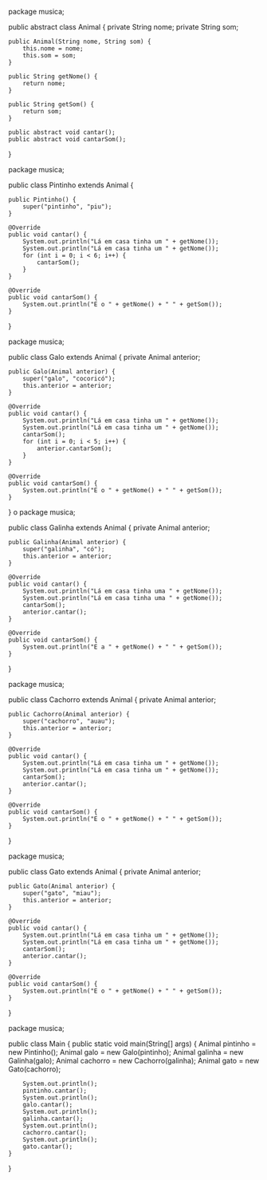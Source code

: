 package musica;

public abstract class Animal {
    private String nome;
    private String som;

    public Animal(String nome, String som) {
        this.nome = nome;
        this.som = som;
    }

    public String getNome() {
        return nome;
    }

    public String getSom() {
        return som;
    }

    public abstract void cantar();
    public abstract void cantarSom();
}

package musica;

public class Pintinho extends Animal {

    public Pintinho() {
        super("pintinho", "piu");
    }

    @Override
    public void cantar() {
        System.out.println("Lá em casa tinha um " + getNome());
        System.out.println("Lá em casa tinha um " + getNome());
        for (int i = 0; i < 6; i++) {
            cantarSom();
        }
    }

    @Override
    public void cantarSom() {
        System.out.println("E o " + getNome() + " " + getSom());
    }
}

package musica;

public class Galo extends Animal {
    private Animal anterior;

    public Galo(Animal anterior) {
        super("galo", "cocoricó");
        this.anterior = anterior;
    }

    @Override
    public void cantar() {
        System.out.println("Lá em casa tinha um " + getNome());
        System.out.println("Lá em casa tinha um " + getNome());
        cantarSom();
        for (int i = 0; i < 5; i++) {
            anterior.cantarSom();
        }
    }

    @Override
    public void cantarSom() {
        System.out.println("E o " + getNome() + " " + getSom());
    }
}
o
package musica;

public class Galinha extends Animal {
    private Animal anterior;

    public Galinha(Animal anterior) {
        super("galinha", "có");
        this.anterior = anterior;
    }

    @Override
    public void cantar() {
        System.out.println("Lá em casa tinha uma " + getNome());
        System.out.println("Lá em casa tinha uma " + getNome());
        cantarSom();
        anterior.cantar();
    }

    @Override
    public void cantarSom() {
        System.out.println("E a " + getNome() + " " + getSom());
    }
}

package musica;

public class Cachorro extends Animal {
    private Animal anterior;

    public Cachorro(Animal anterior) {
        super("cachorro", "auau");
        this.anterior = anterior;
    }

    @Override
    public void cantar() {
        System.out.println("Lá em casa tinha um " + getNome());
        System.out.println("Lá em casa tinha um " + getNome());
        cantarSom();
        anterior.cantar();
    }

    @Override
    public void cantarSom() {
        System.out.println("E o " + getNome() + " " + getSom());
    }
}

package musica;

public class Gato extends Animal {
    private Animal anterior;

    public Gato(Animal anterior) {
        super("gato", "miau");
        this.anterior = anterior;
    }

    @Override
    public void cantar() {
        System.out.println("Lá em casa tinha um " + getNome());
        System.out.println("Lá em casa tinha um " + getNome());
        cantarSom();
        anterior.cantar();
    }

    @Override
    public void cantarSom() {
        System.out.println("E o " + getNome() + " " + getSom());
    }
}

package musica;

public class Main {
    public static void main(String[] args) {
        Animal pintinho = new Pintinho();
        Animal galo = new Galo(pintinho);
        Animal galinha = new Galinha(galo);
        Animal cachorro = new Cachorro(galinha);
        Animal gato = new Gato(cachorro);

        System.out.println();
        pintinho.cantar();
        System.out.println();
        galo.cantar();
        System.out.println();
        galinha.cantar();
        System.out.println();
        cachorro.cantar();
        System.out.println();
        gato.cantar();
    }
}
